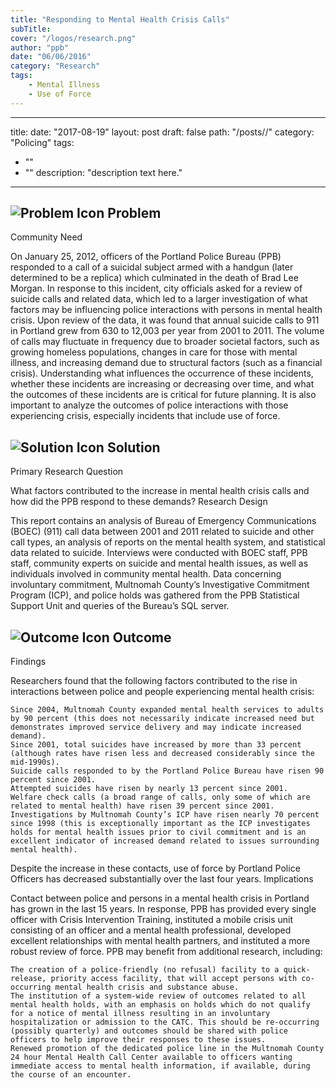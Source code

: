 ```yaml
---
title: "Responding to Mental Health Crisis Calls"
subTitle: 
cover: "/logos/research.png"
author: "ppb"
date: "06/06/2016"
category: "Research"
tags:
    - Mental Illness
    - Use of Force
---
```

---
title: 
date: "2017-08-19"
layout: post
draft: false
path: "/posts//"
category: "Policing"
tags:
  - ""
  - ""
description: "description text here."
---
## ![Problem Icon](https://github.com/google/material-design-icons/raw/master/alert/1x_web/ic_error_outline_black_48dp.png "Problem") Problem

Community Need

On January 25, 2012, officers of the Portland Police Bureau (PPB) responded to a call of a suicidal subject armed with a handgun (later determined to be a replica) which culminated in the death of Brad Lee Morgan. In response to this incident, city officials asked for a review of suicide calls and related data, which led to a larger investigation of what factors may be influencing police interactions with persons in mental health crisis.
Upon review of the data, it was found that annual suicide calls to 911 in Portland grew from 630 to 12,003 per year from 2001 to 2011. The volume of calls may fluctuate in frequency due to broader societal factors, such as growing homeless populations, changes in care for those with mental illness, and increasing demand due to structural factors (such as a financial crisis). Understanding what influences the occurrence of these incidents, whether these incidents are increasing or decreasing over time, and what the outcomes of these incidents are is critical for future planning. It is also important to analyze the outcomes of police interactions with those experiencing crisis, especially incidents that include use of force.

## ![Solution Icon](https://github.com/google/material-design-icons/raw/master/action/1x_web/ic_lightbulb_outline_black_48dp.png "Solution") Solution

Primary Research Question

What factors contributed to the increase in mental health crisis calls and how did the PPB respond to these demands?
Research Design

This report contains an analysis of Bureau of Emergency Communications (BOEC) (911) call data between 2001 and 2011 related to suicide and other call types, an analysis of reports on the mental health system, and statistical data related to suicide. Interviews were conducted with BOEC staff, PPB staff, community experts on suicide and mental health issues, as well as individuals involved in community mental health. Data concerning involuntary commitment, Multnomah County’s Investigative Commitment Program (ICP), and police holds was gathered from the PPB Statistical Support Unit and queries of the Bureau’s SQL server.

## ![Outcome Icon](https://github.com/google/material-design-icons/raw/master/action/1x_web/ic_view_list_black_48dp.png "Outcome") Outcome

Findings

Researchers found that the following factors contributed to the rise in interactions between police and people experiencing mental health crisis:

    Since 2004, Multnomah County expanded mental health services to adults by 90 percent (this does not necessarily indicate increased need but demonstrates improved service delivery and may indicate increased demand).
    Since 2001, total suicides have increased by more than 33 percent (although rates have risen less and decreased considerably since the mid-1990s).
    Suicide calls responded to by the Portland Police Bureau have risen 90 percent since 2001.
    Attempted suicides have risen by nearly 13 percent since 2001.
    Welfare check calls (a broad range of calls, only some of which are related to mental health) have risen 39 percent since 2001.
    Investigations by Multnomah County’s ICP have risen nearly 70 percent since 1998 (this is exceptionally important as the ICP investigates holds for mental health issues prior to civil commitment and is an excellent indicator of increased demand related to issues surrounding mental health).

Despite the increase in these contacts, use of force by Portland Police Officers has decreased substantially over the last four years.
Implications

Contact between police and persons in a mental health crisis in Portland has grown in the last 15 years. In response, PPB has provided every single officer with Crisis Intervention Training, instituted a mobile crisis unit consisting of an officer and a mental health professional, developed excellent relationships with mental health partners, and instituted a more robust review of force. PPB may benefit from additional research, including:

    The creation of a police-friendly (no refusal) facility to a quick-release, priority access facility, that will accept persons with co-occurring mental health crisis and substance abuse.
    The institution of a system-wide review of outcomes related to all mental health holds, with an emphasis on holds which do not qualify for a notice of mental illness resulting in an involuntary hospitalization or admission to the CATC. This should be re-occurring (possibly quarterly) and outcomes should be shared with police officers to help improve their responses to these issues.
    Renewed promotion of the dedicated police line in the Multnomah County 24 hour Mental Health Call Center available to officers wanting immediate access to mental health information, if available, during the course of an encounter.
